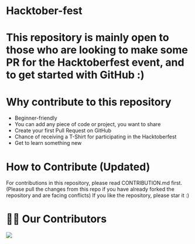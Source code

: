 # Hacktober-fest

# This repository is mainly open to those who are looking to make some PR for the Hacktoberfest event, and to get started with GitHub :)

# Why contribute to this repository
* Beginner-friendly
* You can add any piece of code or project, you want to share
* Create your first Pull Request on GitHub
* Chance of receiving a T-Shirt for participating in the Hacktoberfest
* Get to learn something new

# How to Contribute (Updated)
For contributions in this repository, please read CONTRIBUTION.md first. 
(Please pull the changes from this repo if you have already forked the repository and are facing conflicts) If you like the repository, please star it :)

# 🤝🏻 Our Contributors
<a href="https://github.com/shreyaj1/Hacktober-fest/graphs/contributors">
  <img src="https://contrib.rocks/image?repo=shreyaj1/Hacktober-fest" />
</a>
